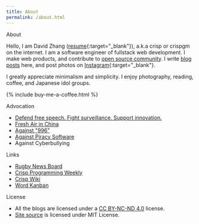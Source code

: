 ```yaml
---
title: About
permalink: /about.html
---
```

<div class="page-title">About</div>

Hello, I am David Zhang ([resume](https://crispgm.com/resume/){:target="_blank"}), a.k.a crisp or crispgm on the internet. I am a software engineer of fullstack web development. I make web products, and contribute to [open source community](/project.html). I write [blog posts](/blog.html) here, and post photos on [Instagram](https://instagram.com/crispgm){:target="_blank"}.

I greatly appreciate minimalism and simplicity. I enjoy photography, reading, coffee, and Japanese idol groups.

{% include buy-me-a-coffee.html %}

<div class="page-title">Advocation</div>

* [Defend free speech. Fight surveillance. Support innovation.](https://act.eff.org/)
* [Fresh Air in China](/page/environment-pollution-in-a-photographer-view.html)
* [Against "996"](https://996.icu/)
* [Against Piracy Software](/page/piracy-software-or-app.html)
* Against Cyberbullying

<div class="page-title">Links</div>

* [Rugby News Board](http://nbrugby.com/)
* [Crisp Programming Weekly](https://crispgm.github.io/weekly/)
* [Crisp Wiki](https://crispgm.com/wiki/)
* [Word Kanban](https://word-kanban.herokuapp.com/)

<div class="page-title">License</div>

* All the blogs are licensed under a [CC BY-NC-ND 4.0](http://creativecommons.org/licenses/by-nc-nd/4.0/) license.
* [Site source](https://github.com/crispgm/crispgm.com) is licensed under MIT License.
